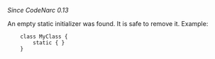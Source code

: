 
*Since CodeNarc 0.13*

An empty static initializer was found. It is safe to remove it. Example:

```
    class MyClass {
        static { }
    }
```

